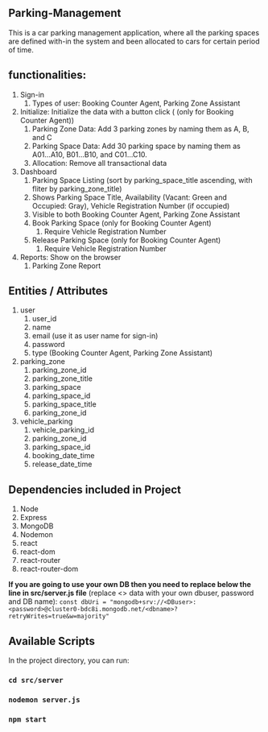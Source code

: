 ## Parking-Management
This is a car parking management application, where all the parking spaces are defined
with-in the system and been allocated to cars for certain period of time.

## functionalities:
1. Sign-in
    1. Types of user: Booking Counter Agent, Parking Zone Assistant 
2. Initialize: Initialize the data with a button click ( (only for Booking Counter Agent))
    1. Parking Zone Data: Add 3 parking zones by naming them as A, B, and C
    2. Parking Space Data: Add 30 parking space by naming them as A01...A10, B01...B10, and C01...C10.
    3. Allocation: Remove all transactional data
3. Dashboard
    1. Parking Space Listing (sort by parking_space_title ascending, with fliter by parking_zone_title)
    2. Shows Parking Space Title, Availability (Vacant: Green and Occupied: Gray), Vehicle Registration Number (if occupied)
    3. Visible to both Booking Counter Agent, Parking Zone Assistant
    4. Book Parking Space (only for Booking Counter Agent)
        1. Require Vehicle Registration Number
    5. Release Parking Space (only for Booking Counter Agent)
        1. Require Vehicle Registration Number
4. Reports: Show on the browser
    1. Parking Zone Report
    
## Entities / Attributes
1. user
    1. user_id
    2. name
    3. email (use it as user name for sign-in)
    4. password
    5. type (Booking Counter Agent, Parking Zone Assistant)
2. parking_zone
    1. parking_zone_id
    2. parking_zone_title
    3. parking_space
    4. parking_space_id
    5. parking_space_title
    6. parking_zone_id
3. vehicle_parking
    1. vehicle_parking_id
    2. parking_zone_id
    3. parking_space_id
    4. booking_date_time
    5. release_date_time

## Dependencies included in Project
1. Node
2. Express
3. MongoDB
4. Nodemon
5. react
6. react-dom
7. react-router
8. react-router-dom

**If you are going to use your own DB then you need to replace below the line in src/server.js file** (replace <> data with your own dbuser, password and DB name):
`const dbUri = "mongodb+srv://<DBuser>:<password>@cluster0-bdc8i.mongodb.net/<dbname>?retryWrites=true&w=majority"`

## Available Scripts

In the project directory, you can run:

### `cd src/server`
### `nodemon server.js`

### `npm start`
